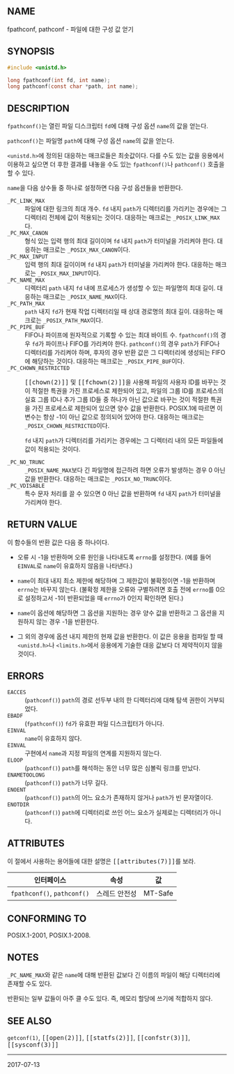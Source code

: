 ## NAME

fpathconf, pathconf - 파일에 대한 구성 값 얻기

## SYNOPSIS

```c
#include <unistd.h>

long fpathconf(int fd, int name);
long pathconf(const char *path, int name);
```

## DESCRIPTION

`fpathconf()`는 열린 파일 디스크립터 `fd`에 대해 구성 옵션 `name`의 값을 얻는다.

`pathconf()`는 파일명 `path`에 대해 구성 옵션 `name`의 값을 얻는다.

`<unistd.h>`에 정의된 대응하는 매크로들은 최솟값이다. 다를 수도 있는 값을 응용에서 이용하고 싶으면 더 후한 결과를 내놓을 수도 있는 `fpathconf()`나 `pathconf()` 호출을 할 수 있다.

`name`을 다음 상수들 중 하나로 설정하면 다음 구성 옵션들을 반환한다.

<dl>
<dt><code>_PC_LINK_MAX</code></dt>
<dd>
파일에 대한 링크의 최대 개수. <code>fd</code> 내지 <code>path</code>가 디렉터리를 가리키는 경우에는 그 디렉터리 전체에 값이 적용되는 것이다. 대응하는 매크로는 <code>_POSIX_LINK_MAX</code>다.
</dd>

<dt><code>_PC_MAX_CANON</code></dt>
<dd>
형식 있는 입력 행의 최대 길이이며 <code>fd</code> 내지 <code>path</code>가 터미널을 가리켜야 한다. 대응하는 매크로는 <code>_POSIX_MAX_CANON</code>이다.
</dd>

<dt><code>_PC_MAX_INPUT</code></dt>
<dd>
입력 행의 최대 길이이며 <code>fd</code> 내지 <code>path</code>가 터미널을 가리켜야 한다. 대응하는 매크로는 <code>_POSIX_MAX_INPUT</code>이다.
</dd>

<dt><code>_PC_NAME_MAX</code></dt>
<dd>
디렉터리 <code>path</code> 내지 <code>fd</code> 내에 프로세스가 생성할 수 있는 파일명의 최대 길이. 대응하는 매크로는 <code>_POSIX_NAME_MAX</code>이다.
</dd>

<dt><code>_PC_PATH_MAX</code></dt>
<dd>
<code>path</code> 내지 <code>fd</code>가 현재 작업 디렉터리일 때 상대 경로명의 최대 길이. 대응하는 매크로는 <code>_POSIX_PATH_MAX</code>이다.
</dd>

<dt><code>_PC_PIPE_BUF</code></dt>
<dd>
FIFO나 파이프에 원자적으로 기록할 수 있는 최대 바이트 수. <code>fpathconf()</code>의 경우 <code>fd</code>가 파이프나 FIFO를 가리켜야 한다. <code>pathconf()</code>의 경우 <code>path</code>가 FIFO나 디렉터리를 가리켜야 하며, 후자의 경우 반환 값은 그 디렉터리에 생성되는 FIFO에 해당하는 것이다. 대응하는 매크로는 <code>_POSIX_PIPE_BUF</code>이다.
</dd>

<dt><code>_PC_CHOWN_RESTRICTED</code></dt>
<dd>

<tt>[[chown(2)]]</tt> 및 <tt>[[fchown(2)]]</tt>을 사용해 파일의 사용자 ID를 바꾸는 것이 적절한 특권을 가진 프로세스로 제한되어 있고, 파일의 그룹 ID를 프로세스의 실효 그룹 ID나 추가 그룹 ID들 중 하나가 아닌 값으로 바꾸는 것이 적절한 특권을 가진 프로세스로 제한되어 있으면 양수 값을 반환한다. POSIX.1에 따르면 이 변수는 항상 -1이 아닌 값으로 정의되어 있어야 한다. 대응하는 매크로는 <code>_POSIX_CHOWN_RESTRICTED</code>이다.

<code>fd</code> 내지 <code>path</code>가 디렉터리를 가리키는 경우에는 그 디렉터리 내의 모든 파일들에 값이 적용되는 것이다.
</dd>

<dt><code>_PC_NO_TRUNC</code></dt>
<dd>
<code>_POSIX_NAME_MAX</code>보다 긴 파일명에 접근하려 하면 오류가 발생하는 경우 0 아닌 값을 반환한다. 대응하는 매크로는 <code>_POSIX_NO_TRUNC</code>이다.
</dd>

<dt><code>_PC_VDISABLE</code></dt>
<dd>
특수 문자 처리를 끌 수 있으면 0 아닌 값을 반환하며 <code>fd</code> 내지 <code>path</code>가 터미널을 가리켜야 한다.
</dd>
</dl>

## RETURN VALUE

이 함수들의 반환 값은 다음 중 하나이다.

* 오류 시 -1을 반환하며 오류 원인을 나타내도록 `errno`를 설정한다. (예를 들어 `EINVAL`로 `name`이 유효하지 않음을 나타낸다.)

* `name`이 최대 내지 최소 제한에 해당하며 그 제한값이 불확정이면 -1을 반환하며 `errno`는 바꾸지 않는다. (불확정 제한을 오류와 구별하려면 호출 전에 `errno`를 0으로 설정하고서 -1이 반환되었을 때 `errno`가 0인지 확인하면 된다.)

* `name`이 옵션에 해당하면 그 옵션을 지원하는 경우 양수 값을 반환하고 그 옵션을 지원하지 않는 경우 -1을 반환한다.

* 그 외의 경우에 옵션 내지 제한의 현재 값을 반환한다. 이 값은 응용을 컴파일 할 때 `<unistd.h>`나 `<limits.h>`에서 응용에게 기술한 대응 값보다 더 제약적이지 않을 것이다.

## ERRORS

<dl>
<dt><code>EACCES</code></dt>
<dd>(<code>pathconf()</code>) <code>path</code>의 경로 선두부 내의 한 디렉터리에 대해 탐색 권한이 거부되었다.</dd>
<dt><code>EBADF</code></dt>
<dd>(<code>fpathconf()</code>) <code>fd</code>가 유효한 파일 디스크립터가 아니다.</dd>
<dt><code>EINVAL</code></dt>
<dd><code>name</code>이 유효하지 않다.</dd>
<dt><code>EINVAL</code></dt>
<dd>구현에서 <code>name</code>과 지정 파일의 연계를 지원하지 않는다.</dd>
<dt><code>ELOOP</code></dt>
<dd>(<code>pathconf()</code>) <code>path</code>를 해석하는 동안 너무 많은 심볼릭 링크를 만났다.</dd>
<dt><code>ENAMETOOLONG</code></dt>
<dd>(<code>pathconf()</code>) <code>path</code>가 너무 길다.</dd>
<dt><code>ENOENT</code></dt>
<dd>(<code>pathconf()</code>) <code>path</code>의 어느 요소가 존재하지 않거나 <code>path</code>가 빈 문자열이다.</dd>
<dt><code>ENOTDIR</code></dt>
<dd>(<code>pathconf()</code>) <code>path</code>에 디렉터리로 쓰인 어느 요소가 실제로는 디렉터리가 아니다.</dd>
</dl>

## ATTRIBUTES

이 절에서 사용하는 용어들에 대한 설명은 <tt>[[attributes(7)]]</tt>를 보라.

| 인터페이스 | 속성 | 값 |
| --- | --- | --- |
| `fpathconf()`, `pathconf()` | 스레드 안전성 | MT-Safe |

## CONFORMING TO

POSIX.1-2001, POSIX.1-2008.

## NOTES

`_PC_NAME_MAX`와 같은 `name`에 대해 반환된 값보다 긴 이름의 파일이 해당 디렉터리에 존재할 수도 있다.

반환되는 일부 값들이 아주 클 수도 있다. 즉, 메모리 할당에 쓰기에 적합하지 않다.

## SEE ALSO

`getconf(1)`, <tt>[[open(2)]]</tt>, <tt>[[statfs(2)]]</tt>, <tt>[[confstr(3)]]</tt>, <tt>[[sysconf(3)]]</tt>

----

2017-07-13
